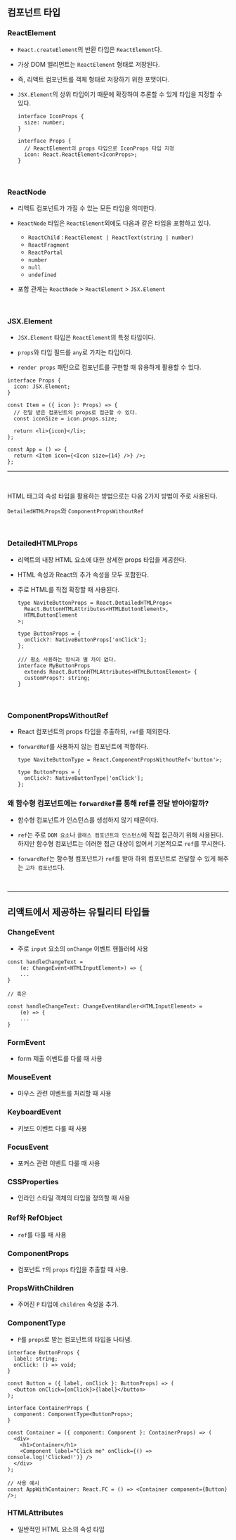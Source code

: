 ## 컴포넌트 타입

### ReactElement

- `React.createElement`의 반환 타입은 `ReactElement`다.
- 가상 DOM 엘리먼트는 `ReactElement` 형태로 저장된다.
- 즉, 리액트 컴포넌트를 객체 형태로 저장하기 위한 포맷이다.
- `JSX.Element`의 상위 타입이기 때문에 확장하여 추론할 수 있게 타입을 지정할 수 있다.

  ```tsx
  interface IconProps {
    size: number;
  }

  interface Props {
    // ReactElement의 props 타입으로 IconProps 타입 지정
    icon: React.ReactElement<IconProps>;
  }
  ```

<br/>

### ReactNode

- 리액트 컴포넌트가 가질 수 있는 모든 타입을 의미한다.

- `ReactNode` 타입은 `ReactElement`외에도 다음과 같은 타입을 포함하고 있다.
  - `ReactChild` : `ReactElement | ReactText(string | number)`
  - `ReactFragment`
  - `ReactPortal`
  - `number`
  - `null`
  - `undefined`
- 포함 관계는 `ReactNode` > `ReactElement` > `JSX.Element`

<br/>

### JSX.Element

- `JSX.Element` 타입은 `ReactElement`의 특정 타입이다.

- `props`와 타입 필드를 `any`로 가지는 타입이다.
- `render props` 패턴으로 컴포넌트를 구현할 때 유용하게 활용할 수 있다.

```tsx
interface Props {
  icon: JSX.Element;
}

const Item = ({ icon }: Props) => {
  // 전달 받은 컴포넌트의 props로 접근할 수 있다.
  const iconSize = icon.props.size;

  return <li>{icon}</li>;
};

const App = () => {
  return <Item icon={<Icon size={14} />} />;
};
```

---

<br/>

HTML 태그의 속성 타입을 활용하는 방법으로는 다음 2가지 방법이 주로 사용된다.

`DetailedHTMLProps`와 `ComponentPropsWithoutRef`

<br/>

### DetailedHTMLProps

- 리액트의 내장 HTML 요소에 대한 상세한 props 타입을 제공한다.
- HTML 속성과 React의 추가 속성을 모두 포함한다.
- 주로 HTML를 직접 확장할 때 사용된다.

  ```tsx
  type NaviteButtonProps = React.DetailedHTMLProps<
    React.ButtonHTMLAttributes<HTMLButtonElement>,
    HTMLButtonElement
  >;

  type ButtonProps = {
    onClick?: NativeButtonProps['onClick'];
  };

  /// 평소 사용하는 방식과 별 차이 없다.
  interface MyButtonProps
    extends React.ButtonHTMLAttributes<HTMLButtonElement> {
    customProps?: string;
  }
  ```

<br/>

### ComponentPropsWithoutRef

- React 컴포넌트의 props 타입을 추출하되, `ref`를 제외한다.
- `forwardRef`를 사용하지 않는 컴포넌트에 적합하다.

  ```tsx
  type NaviteButtonType = React.ComponentPropsWithoutRef<'button'>;

  type ButtonProps = {
    onClick?: NativeButtonType['onClick'];
  };
  ```

### 왜 함수형 컴포넌트에는 `forwardRef`를 통해 ref를 전달 받아야할까?

- 함수형 컴포넌트가 인스턴스를 생성하지 않기 때문이다.

- `ref`는 주로 `DOM 요소`나 `클래스 컴포넌트의 인스턴스`에 직접 접근하기 위해 사용된다. 하지만 함수형 컴포넌트는 이러한 접근 대상이 없어서 기본적으로 `ref`를 무시한다.
- `forwardRef`는 함수형 컴포넌트가 `ref`를 받아 하위 컴포넌트로 전달할 수 있게 해주는 `고차 컴포넌트`다.

<br/>

---

## 리액트에서 제공하는 유틸리티 타입들

### ChangeEvent<T>

- 주로 `input` 요소의 `onChange` 이벤트 핸들러에 사용

```tsx
const handleChangeText =
	(e: ChangeEvent<HTMLInputElement>) => {
	...
}

// 혹은

const handleChangeText: ChangeEventHandler<HTMLInputElement> =
	(e) => {
	...
}
```

### FormEvent<T>

- form 제출 이벤트를 다룰 때 사용

### MouseEvent<T>

- 마우스 관련 이벤트를 처리할 때 사용

### KeyboardEvent<T>

- 키보드 이벤트 다룰 때 사용

### FocusEvent<T>

- 포커스 관련 이벤트 다룰 때 사용

### CSSProperties

- 인라인 스타일 객체의 타입을 정의할 때 사용

### Ref와 RefObject

- `ref`를 다룰 때 사용

### ComponentProps<T>

- 컴포넌트 `T`의 `props` 타입을 추출할 때 사용.

### PropsWithChildren<P>

- 주어진 `P` 타입에 `children` 속성을 추가.

### ComponentType<P>

- `P`를 `props`로 받는 컴포넌트의 타입을 나타냄.

```tsx
interface ButtonProps {
  label: string;
  onClick: () => void;
}

const Button = ({ label, onClick }: ButtonProps) => (
  <button onClick={onClick}>{label}</button>
);

interface ContainerProps {
  component: ComponentType<ButtonProps>;
}

const Container = ({ component: Component }: ContainerProps) => (
  <div>
    <h1>Container</h1>
    <Component label="Click me" onClick={() => console.log('Clicked!')} />
  </div>
);

// 사용 예시
const AppWithContainer: React.FC = () => <Container component={Button} />;
```

### HTMLAttributes<T>

- 일반적인 HTML 요소의 속성 타입
